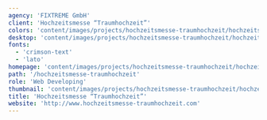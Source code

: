 ```yaml
---
agency: 'FIXTREME GmbH'
client: 'Hochzeitsmesse “Traumhochzeit”'
colors: 'content/images/projects/hochzeitsmesse-traumhochzeit/hochzeitsmesse-traumhochzeit-colors.png'
desktop: 'content/images/projects/hochzeitsmesse-traumhochzeit/hochzeitsmesse-traumhochzeit-imac.png'
fonts:
  - 'crimson-text'
  - 'lato'
homepage: 'content/images/projects/hochzeitsmesse-traumhochzeit/hochzeitsmesse-traumhochzeit.png'
path: '/hochzeitsmesse-traumhochzeit'
role: 'Web Developing'
thumbnail: 'content/images/projects/hochzeitsmesse-traumhochzeit/hochzeitsmesse-traumhochzeit-thumbnail.png'
title: 'Hochzeitsmesse “Traumhochzeit”'
website: 'http://www.hochzeitsmesse-traumhochzeit.com'
---
```

